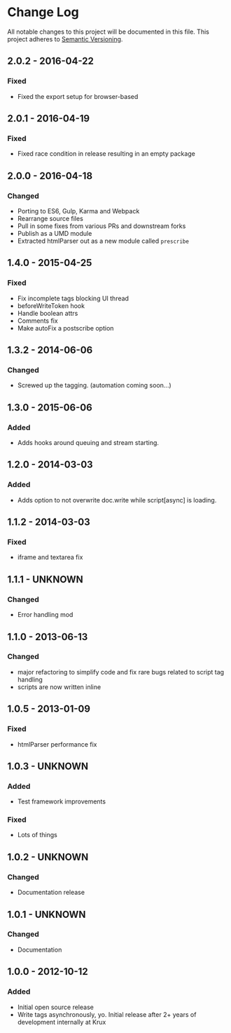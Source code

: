 # Change Log
All notable changes to this project will be documented in this file.
This project adheres to [Semantic Versioning](http://semver.org/).

## 2.0.2 - 2016-04-22
### Fixed
- Fixed the export setup for browser-based

## 2.0.1 - 2016-04-19
### Fixed
- Fixed race condition in release resulting in an empty package

## 2.0.0 - 2016-04-18
### Changed
- Porting to ES6, Gulp, Karma and Webpack
- Rearrange source files
- Pull in some fixes from various PRs and downstream forks
- Publish as a UMD module
- Extracted htmlParser out as a new module called `prescribe`

## 1.4.0 - 2015-04-25
### Fixed
- Fix incomplete tags blocking UI thread
- beforeWriteToken hook
- Handle boolean attrs
- Comments fix
- Make autoFix a postscribe option

## 1.3.2 - 2014-06-06
### Changed
- Screwed up the tagging. (automation coming soon...)

## 1.3.0 - 2015-06-06
### Added
- Adds hooks around queuing and stream starting.

## 1.2.0 - 2014-03-03
### Added
- Adds option to not overwrite doc.write while script[async] is loading.

## 1.1.2 - 2014-03-03
### Fixed
- iframe and textarea fix

## 1.1.1 - UNKNOWN
### Changed
- Error handling mod

## 1.1.0 - 2013-06-13
### Changed
- major refactoring to simplify code and fix rare bugs related to script tag handling
- scripts are now written inline

## 1.0.5 - 2013-01-09
### Fixed
- htmlParser performance fix

## 1.0.3 - UNKNOWN
### Added
- Test framework improvements
### Fixed
- Lots of things

## 1.0.2 - UNKNOWN
### Changed
- Documentation release

## 1.0.1 - UNKNOWN
### Changed
- Documentation

## 1.0.0  - 2012-10-12
### Added
- Initial open source release
- Write tags asynchronously, yo. Initial release after 2+ years of development internally at Krux

